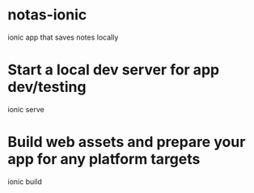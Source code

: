 # notas-ionic
ionic app that saves notes locally

# Start a local dev server for app dev/testing
ionic serve

# Build web assets and prepare your app for any platform targets
ionic build
